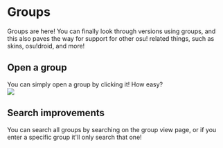 # Groups
Groups are here! You can finally look through versions using groups, and this also paves the way for support for other osu! related things, such as skins, osu!droid, and more!

## Open a group
You can simply open a group by clicking it! How easy?<br>
![](https://upload.hubza.co.uk/i/firefox_v0KcEJH9TH_2021-January-07.png)

## Search improvements
You can search all groups by searching on the group view page, or if you enter a specific group it'll only search that one!
